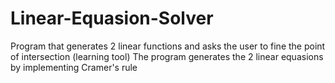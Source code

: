 # Linear-Equasion-Solver
Program that generates 2 linear functions and asks the user to fine the point of intersection (learning tool)
The program generates the 2 linear equasions by implementing Cramer's rule
